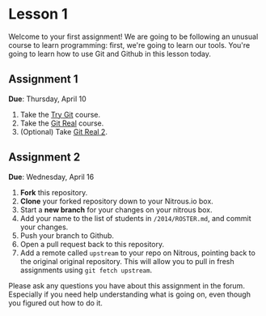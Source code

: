 Lesson 1
===========================================

Welcome to your first assignment! We are going to be following an unusual course
to learn programming: first, we're going to learn our tools. You're going to
learn how to use Git and Github in this lesson today.

## Assignment 1
**Due**: Thursday, April 10

1. Take the [Try Git](http://try.github.io) course.
2. Take the [Git Real](https://www.codeschool.com/courses/git-real) course.
3. (Optional) Take [Git Real 2](https://www.codeschool.com/courses/git-real-2).

## Assignment 2
**Due**: Wednesday, April 16

1. **Fork** this repository.
2. **Clone** your forked repository down to your Nitrous.io box.
3. Start a **new branch** for your changes on your nitrous box.
4. Add your name to the list of students in `/2014/ROSTER.md`, and commit your changes.
5. Push your branch to Github.
6. Open a pull request back to this repository.
7. Add a remote called `upstream` to your repo on Nitrous, pointing back to the
original original repository. This will allow you to pull in fresh assignments using `git fetch upstream`.

Please ask any questions you have about this assignment in the forum. Especially
if you need help understanding what is going on, even though you figured out how
to do it.
